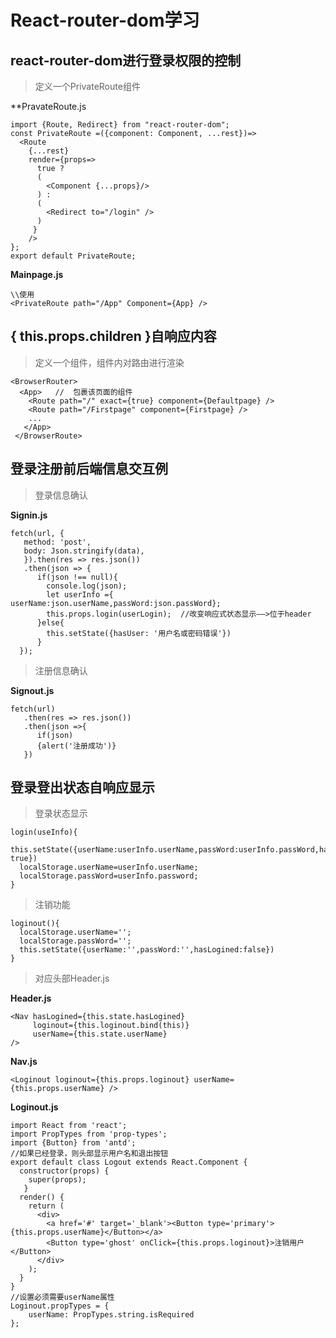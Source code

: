 # React-router-dom学习

## react-router-dom进行登录权限的控制
>定义一个PrivateRoute组件  

**PravateRoute.js
```
import {Route, Redirect} from "react-router-dom";
const PrivateRoute =({component: Component, ...rest})=>
  <Route
    {...rest}
    render={props=>
      true ?
      (
        <Component {...props}/>
      ) :
      (
        <Redirect to="/login" />
      )
     }
    />
};
export default PrivateRoute;
```
**Mainpage.js**
```
\\使用
<PrivateRoute path="/App" Component={App} />
```
## { this.props.children }自响应内容
>定义一个组件，组件内对路由进行渲染
```
<BrowserRouter>
  <App>   //  包裹该页面的组件
    <Route path="/" exact={true} component={Defaultpage} />
    <Route path="/Firstpage" component={Firstpage} />
    ...
   </App>
 </BrowserRoute>
 ```
## 登录注册前后端信息交互例
>登录信息确认

**Signin.js**
```
fetch(url, {
   method: 'post',
   body: Json.stringify(data),
   }).then(res => res.json())
   .then(json => {
      if(json !== null){
        console.log(json);
        let userInfo ={ userName:json.userName,passWord:json.passWord};
        this.props.login(userLogin);  //改变响应式状态显示——>位于header
      }else{
        this.setState({hasUser: '用户名或密码错误'})
      }
  });
```
>注册信息确认

**Signout.js**
```
fetch(url)
   .then(res => res.json())
   .then(json =>{
      if(json)
      {alert('注册成功')}
   })
```
## 登录登出状态自响应显示
>登录状态显示
```
login(useInfo){
  this.setState({userName:userInfo.userName,passWord:userInfo.passWord,hasLogined: true})
  localStorage.userName=userInfo.userName;
  localStorage.passWord=userInfo.password;
}
```
>注销功能
```
loginout(){
  localStorage.userName='';
  localStorage.passWord='';
  this.setState({userName:'',passWord:'',hasLogined:false})
}
```
>对应头部Header.js

**Header.js**
```
<Nav hasLogined={this.state.hasLogined} 
     loginout={this.loginout.bind(this)}
     userName={this.state.userName} 
/>
```
**Nav.js**
```
<Loginout loginout={this.props.loginout} userName={this.props.userName} />
```
**Loginout.js**
```
import React from 'react';
import PropTypes from 'prop-types';
import {Button} from 'antd';
//如果已经登录，则头部显示用户名和退出按钮
export default class Logout extends React.Component {
  constructor(props) {
    super(props);
   }
  render() {
    return (
      <div>
        <a href='#' target='_blank'><Button type='primary'>{this.props.userName}</Button></a>
        <Button type='ghost' onClick={this.props.loginout}>注销用户</Button>
      </div>
    );
  }
}
//设置必须需要userName属性
Loginout.propTypes = {
    userName: PropTypes.string.isRequired
};
```
